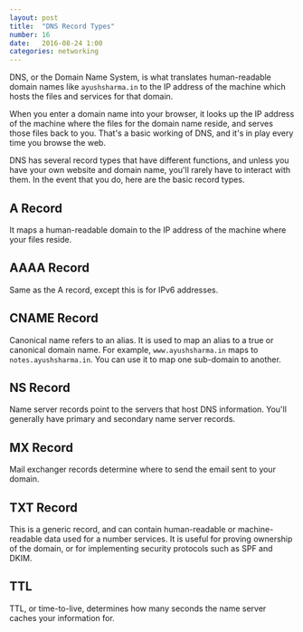 ```yaml
---
layout: post
title:  "DNS Record Types"
number: 16
date:   2016-08-24 1:00
categories: networking
---
```

DNS, or the Domain Name System, is what translates human-readable domain names like `ayushsharma.in` to the IP address of the machine which hosts the files and services for that domain.

When you enter a domain name into your browser, it looks up the IP address of the machine where the files for the domain name reside, and serves those files back to you. That's a basic working of DNS, and it's in play every time you browse the web.

DNS has several record types that have different functions, and unless you have your own website and domain name, you'll rarely have to interact with them. In the event that you do, here are the basic record types.

## A Record
It maps a human-readable domain to the IP address of the machine where your files reside.

## AAAA Record
Same as the A record, except this is for IPv6 addresses.

## CNAME Record
Canonical name refers to an alias. It is used to map an alias to a true or canonical domain name. For example, `www.ayushsharma.in` maps to `notes.ayushsharma.in`. You can use it to map one sub-domain to another.

## NS Record
Name server records point to the servers that host DNS information. You'll generally have primary and secondary name server records.

## MX Record
Mail exchanger records determine where to send the email sent to your domain.

## TXT Record
This is a generic record, and can contain human-readable or machine-readable data used for a number services. It is useful for proving ownership of the domain, or for implementing security protocols such as SPF and DKIM.

## TTL
TTL, or time-to-live, determines how many seconds the name server caches your information for.